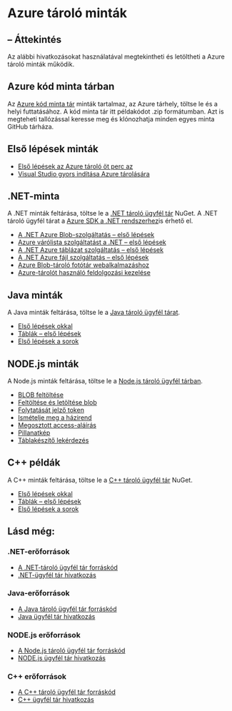 <properties
    pageTitle="Azure tároló minták |} Microsoft Azure"
    description="Megtekintése, töltse le és példakódot és Azure tárhelyként használható alkalmazások futtatásához. Fedezze fel, minták BLOB, sorok, táblázatok és a fájlok használata a .NET, Java, Node.js és C++ tároló ügyfél tárak használatába."
    services="storage"
    documentationCenter="na"
    authors="tamram"
    manager="carmonm"
    editor="tysonn" />
<tags
    ms.service="storage"
    ms.devlang="na"
    ms.topic="article"
    ms.tgt_pltfrm="na"
    ms.workload="storage"
    ms.date="09/21/2016"
    ms.author="tamram" />

# <a name="azure-storage-samples"></a>Azure tároló minták

## <a name="overview"></a>– Áttekintés
Az alábbi hivatkozásokat használatával megtekintheti és letöltheti a Azure tároló minták működik.

## <a name="azure-code-sample-library"></a>Azure kód minta tárban

Az [Azure kód minta tár](https://azure.microsoft.com/documentation/samples/?service=storage) minták tartalmaz, az Azure tárhely, töltse le és a helyi futtatásához. A kód minta tár itt példakódot .zip formátumban. Azt is megteheti tallózással keresse meg és klónozhatja minden egyes minta GitHub tárháza.

## <a name="getting-started-samples"></a>Első lépések minták

* [Első lépések az Azure tároló öt perc az](storage-getting-started-guide.md)
* [Visual Studio gyors indítása Azure tárolására](https://github.com/Azure/azure-storage-net/tree/master/Samples/GettingStarted/VisualStudioQuickStarts)

## <a name="net-samples"></a>.NET-minta

A .NET minták feltárása, töltse le a [.NET tároló ügyfél tár](https://www.nuget.org/packages/WindowsAzure.Storage/) NuGet. A .NET tároló ügyfél tárat a [Azure SDK a .NET rendszerhez](https://azure.microsoft.com/downloads/)is érhető el.

* [A .NET Azure Blob-szolgáltatás – első lépések](https://azure.microsoft.com/documentation/samples/storage-blob-dotnet-getting-started/)
* [Azure várólista szolgáltatást a .NET – első lépések](https://azure.microsoft.com/documentation/samples/storage-queue-dotnet-getting-started/)
* [A .NET Azure táblázat szolgáltatás – első lépések](https://azure.microsoft.com/documentation/samples/storage-table-dotnet-getting-started/)
* [A .NET Azure fájl szolgáltatás – első lépések](https://azure.microsoft.com/documentation/samples/storage-file-dotnet-getting-started/)
* [Azure Blob-tároló fotótár webalkalmazáshoz](https://azure.microsoft.com/documentation/samples/storage-blobs-dotnet-webapp/)
* [Azure-tárolót használó feldolgozási kezelése](https://code.msdn.microsoft.com/Managing-Concurrency-using-56018114)

## <a name="java-samples"></a>Java minták

A Java minták feltárása, töltse le a [Java tároló ügyfél tárat](https://github.com/azure/azure-storage-java).

* [Első lépések okkal](https://github.com/Azure/azure-storage-java/tree/master/microsoft-azure-storage-samples/src/com/microsoft/azure/storage/blob/gettingstarted)
* [Táblák – első lépések](https://github.com/Azure/azure-storage-java/tree/master/microsoft-azure-storage-samples/src/com/microsoft/azure/storage/table/gettingtstarted)
* [Első lépések a sorok](https://github.com/Azure/azure-storage-java/tree/master/microsoft-azure-storage-samples/src/com/microsoft/azure/storage/queue/gettingstarted)

## <a name="nodejs-samples"></a>NODE.js minták

A Node.js minták feltárása, töltse le a [Node.js tároló ügyfél tárban](https://github.com/Azure/azure-storage-node).

* [BLOB feltöltése](https://github.com/Azure/azure-storage-node/tree/master/examples/blobuploader)
* [Feltöltése és letöltése blob](https://github.com/Azure/azure-storage-node/blob/master/examples/samples/blobuploaddownloadsample.js)
* [Folytatását jelző token](https://github.com/Azure/azure-storage-node/blob/master/examples/samples/continuationsample.js)
* [Ismételje meg a házirend](https://github.com/Azure/azure-storage-node/blob/master/examples/samples/retrypolicysample.js)
* [Megosztott access-aláírás](https://github.com/Azure/azure-storage-node/blob/master/examples/samples/sassample.js)
* [Pillanatkép](https://github.com/Azure/azure-storage-node/blob/master/examples/samples/snapshotsample.js)
* [Táblakészítő lekérdezés](https://github.com/Azure/azure-storage-node/blob/master/examples/samples/tablequerysample.js)

## <a name="c-samples"></a>C++ példák

A C++ minták feltárása, töltse le a [C++ tároló ügyfél tár](https://www.nuget.org/packages/wastorage/) NuGet.

* [Első lépések okkal](https://github.com/Azure/azure-storage-cpp/tree/master/Microsoft.WindowsAzure.Storage/samples/BlobsGettingStarted)
* [Táblák – első lépések](https://github.com/Azure/azure-storage-cpp/tree/master/Microsoft.WindowsAzure.Storage/samples/TablesGettingStarted)
* [Első lépések a sorok](https://github.com/Azure/azure-storage-cpp/tree/master/Microsoft.WindowsAzure.Storage/samples/QueuesGettingStarted)

## <a name="see-also"></a>Lásd még:

### <a name="net-resources"></a>.NET-erőforrások

- [A .NET-tároló ügyfél tár forráskód](https://github.com/Azure/azure-storage-net)
- [.NET-ügyfél tár hivatkozás](https://msdn.microsoft.com/library/azure/dn261237.aspx)

### <a name="java-resources"></a>Java-erőforrások

- [A Java tároló ügyfél tár forráskód](https://github.com/azure/azure-storage-java)
- [Java ügyfél tár hivatkozás](http://dl.windowsazure.com/storage/javadoc/)

### <a name="nodejs-resources"></a>NODE.js erőforrások

- [A Node.js tároló ügyfél tár forráskód](https://github.com/Azure/azure-storage-node)
- [NODE.js ügyfél tár hivatkozás](http://dl.windowsazure.com/nodestoragedocs/index.html)

### <a name="c-resources"></a>C++ erőforrások

- [A C++ tároló ügyfél tár forráskód](https://github.com/Azure/azure-storage-cpp)
- [C++ ügyfél tár hivatkozás](http://azure.github.io/azure-storage-cpp/)
